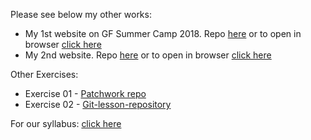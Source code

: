 Please see below my other works:

- My 1st website on GF Summer Camp 2018. Repo [here](https://github.com/lackoj/lackoj.github.io) or to open in browser [click here](https://lackoj.github.io/summercamp/)
- My 2nd website. Repo [here](https://github.com/lackoj/mypage) or to open in browser [click here](https://lackoj.github.io/mypage/)

Other Exercises:

- Exercise 01 - [Patchwork repo](https://github.com/lackoj/patchwork)
- Exercise 02 - [Git-lesson-repository](https://github.com/lackoj/git-lesson-repository)

For our syllabus:
[click here](https://github.com/green-fox-academy/really-syllabus)
